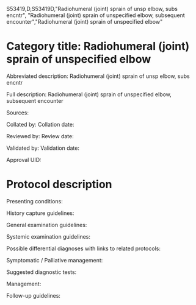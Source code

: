 S53419,D,S53419D,"Radiohumeral (joint) sprain of unsp elbow, subs encntr", "Radiohumeral (joint) sprain of unspecified elbow, subsequent encounter","Radiohumeral (joint) sprain of unspecified elbow"
# Category title: Radiohumeral (joint) sprain of unspecified elbow

Abbreviated description: Radiohumeral (joint) sprain of unsp elbow, subs encntr

Full description: Radiohumeral (joint) sprain of unspecified elbow, subsequent encounter

Sources:

Collated by:
Collation date:

Reviewed by:
Review date:

Validated by:
Validation date:

Approval UID:

# Protocol description

Presenting conditions:

History capture guidelines:

General examination guidelines:

Systemic examination guidelines:

Possible differential diagnoses with links to related protocols:

Symptomatic / Palliative management:

Suggested diagnostic tests:

Management:

Follow-up guidelines:

